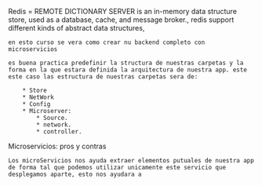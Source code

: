 Redis = REMOTE DICTIONARY SERVER
is an in-memory data structure store, used as a database, cache, and message broker., redis support different kinds of abstract data structures, 

    en esto curso se vera como crear nu backend completo con microservicios

    es buena practica predefinir la structura de nuestras carpetas y la forma en la que estara definida la arquitectura de nuestra app. este este caso las estructura de nuestras carpetas sera de:

        * Store
        * NetWork
        * Config
        * Microserver:
            * Source.
            * network.
            * controller.

Microservicios: pros y contras

    Los microServicios nos ayuda extraer elementos putuales de nuestra app de forma tal que podemos utilizar unicamente este servicio que desplegamos aparte, esto nos ayudara a 